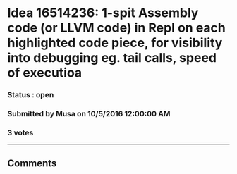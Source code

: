 # Idea 16514236: 1-spit Assembly code (or LLVM code) in Repl on each highlighted code piece, for visibility into debugging eg. tail calls, speed of executioa #

### Status : open

### Submitted by Musa on 10/5/2016 12:00:00 AM

### 3 votes




------------------------
## Comments

